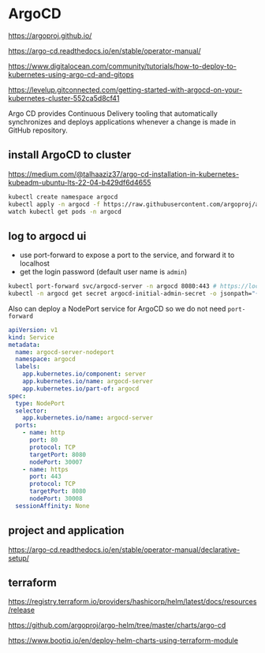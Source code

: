 # ArgoCD
https://argoproj.github.io/

https://argo-cd.readthedocs.io/en/stable/operator-manual/

https://www.digitalocean.com/community/tutorials/how-to-deploy-to-kubernetes-using-argo-cd-and-gitops

https://levelup.gitconnected.com/getting-started-with-argocd-on-your-kubernetes-cluster-552ca5d8cf41

Argo CD provides Continuous Delivery tooling that automatically synchronizes and deploys applications whenever a change is made in GitHub repository.

## install ArgoCD to cluster
https://medium.com/@talhaaziz37/argo-cd-installation-in-kubernetes-kubeadm-ubuntu-lts-22-04-b429df6d4655
```sh
kubectl create namespace argocd
kubectl apply -n argocd -f https://raw.githubusercontent.com/argoproj/argo-cd/stable/manifests/install.yaml
watch kubectl get pods -n argocd
```

## log to argocd ui
- use port-forward to expose a port to the service, and forward it to localhost
- get the login password (default user name is `admin`)
```sh
kubectl port-forward svc/argocd-server -n argocd 8080:443 # https://localhost:8080
kubectl -n argocd get secret argocd-initial-admin-secret -o jsonpath="{.data.password}" | base64 -d
```

Also can deploy a NodePort service for ArgoCD so we do not need `port-forward`
```yaml
apiVersion: v1
kind: Service
metadata:
  name: argocd-server-nodeport
  namespace: argocd
  labels:
    app.kubernetes.io/component: server
    app.kubernetes.io/name: argocd-server
    app.kubernetes.io/part-of: argocd
spec:
  type: NodePort
  selector:
    app.kubernetes.io/name: argocd-server
  ports:
    - name: http
      port: 80
      protocol: TCP
      targetPort: 8080
      nodePort: 30007
    - name: https
      port: 443
      protocol: TCP
      targetPort: 8080
      nodePort: 30008
  sessionAffinity: None
```

## project and application
https://argo-cd.readthedocs.io/en/stable/operator-manual/declarative-setup/

## terraform
https://registry.terraform.io/providers/hashicorp/helm/latest/docs/resources/release

https://github.com/argoproj/argo-helm/tree/master/charts/argo-cd

https://www.bootiq.io/en/deploy-helm-charts-using-terraform-module
